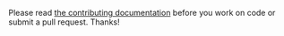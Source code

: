 Please read [the contributing documentation](http://docs.librenms.org/General/Contributing/
"Contributing to LibreNMS") before you work on code or submit a pull request.  Thanks!
